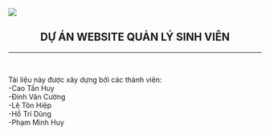 <img src="https://github.com/ProjectGKHTPT/ProjectQLDSV/blob/master/image/00.png" /><br/>
<center><H2>DỰ ÁN WEBSITE QUẢN LÝ SINH VIÊN</H2></center>
<hr/></br>
<p>Tài liệu này được xây dựng bởi các thành viên:</br>
                      -Cao Tấn Huy</br>
                      -Đinh Văn Cường</br>
                      -Lê Tôn Hiệp</br>
                      -Hồ Trí Dũng</br>
 	                    -Phạm Minh Huy</p></br>
               


